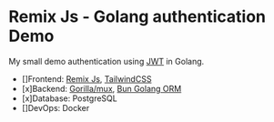 # Remix Js - Golang authentication Demo

My small demo authentication using [JWT](https://github.com/golang-jwt/jwt) in Golang.

- []Frontend: [Remix Js](https://github.com/remix-run/remix), [TailwindCSS](https://github.com/tailwindlabs/tailwindcss)
- [x]Backend: [Gorilla/mux](https://github.com/gorilla/mux), [Bun Golang ORM](https://github.com/uptrace/bun)
- [x]Database: PostgreSQL
- []DevOps: Docker
